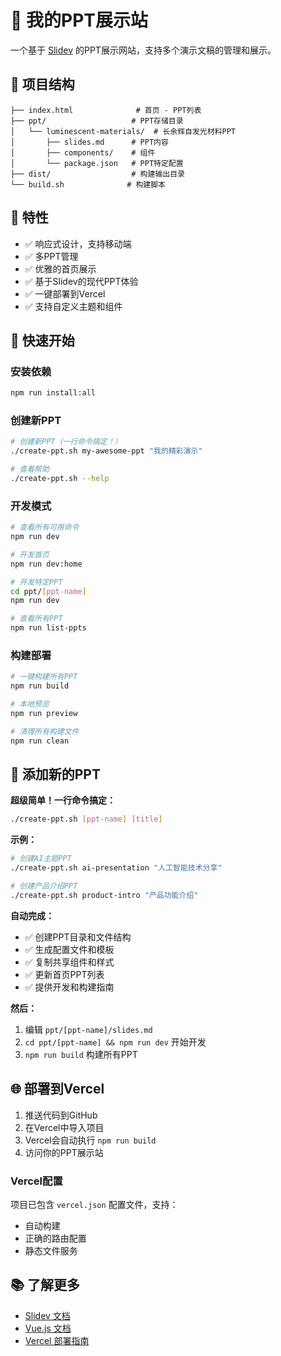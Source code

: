 # 🎨 我的PPT展示站

一个基于 [Slidev](https://sli.dev/) 的PPT展示网站，支持多个演示文稿的管理和展示。

## 📁 项目结构

```
├── index.html              # 首页 - PPT列表
├── ppt/                   # PPT存储目录
│   └── luminescent-materials/  # 长余辉自发光材料PPT
│       ├── slides.md      # PPT内容
│       ├── components/    # 组件
│       └── package.json   # PPT特定配置
├── dist/                  # 构建输出目录
└── build.sh              # 构建脚本
```

## 🎯 特性

- ✅ 响应式设计，支持移动端
- ✅ 多PPT管理
- ✅ 优雅的首页展示
- ✅ 基于Slidev的现代PPT体验
- ✅ 一键部署到Vercel
- ✅ 支持自定义主题和组件

## 🚀 快速开始

### 安装依赖

```bash
npm run install:all
```

### 创建新PPT

```bash
# 创建新PPT（一行命令搞定！）
./create-ppt.sh my-awesome-ppt "我的精彩演示"

# 查看帮助
./create-ppt.sh --help
```

### 开发模式

```bash
# 查看所有可用命令
npm run dev

# 开发首页
npm run dev:home

# 开发特定PPT
cd ppt/[ppt-name]
npm run dev

# 查看所有PPT
npm run list-ppts
```

### 构建部署

```bash
# 一键构建所有PPT
npm run build

# 本地预览
npm run preview

# 清理所有构建文件
npm run clean
```

## 📝 添加新的PPT

**超级简单！一行命令搞定：**

```bash
./create-ppt.sh [ppt-name] [title]
```

**示例：**
```bash
# 创建AI主题PPT
./create-ppt.sh ai-presentation "人工智能技术分享"

# 创建产品介绍PPT  
./create-ppt.sh product-intro "产品功能介绍"
```

**自动完成：**
- ✅ 创建PPT目录和文件结构
- ✅ 生成配置文件和模板
- ✅ 复制共享组件和样式
- ✅ 更新首页PPT列表
- ✅ 提供开发和构建指南

**然后：**
1. 编辑 `ppt/[ppt-name]/slides.md` 
2. `cd ppt/[ppt-name] && npm run dev` 开始开发
3. `npm run build` 构建所有PPT

## 🌐 部署到Vercel

1. 推送代码到GitHub
2. 在Vercel中导入项目
3. Vercel会自动执行 `npm run build`
4. 访问你的PPT展示站

### Vercel配置

项目已包含 `vercel.json` 配置文件，支持：
- 自动构建
- 正确的路由配置
- 静态文件服务


## 📚 了解更多

- [Slidev 文档](https://sli.dev/)
- [Vue.js 文档](https://vuejs.org/)
- [Vercel 部署指南](https://vercel.com/docs)